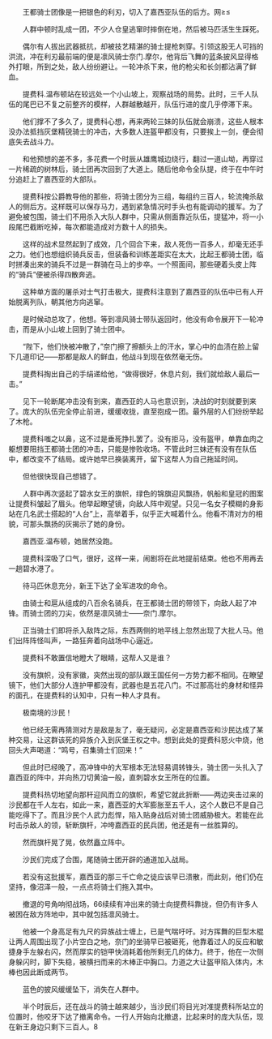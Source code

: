 　　王都骑士团像是一把银色的利刃，切入了嘉西亚队伍的后方。网≥≤

　　人群中顿时乱成一团，不少人仓皇逃窜时摔倒在地，然后被马匹活生生踩死。

　　偶尔有人拔出武器抵抗，却被技艺精湛的骑士提枪刺穿。引领这股无人可挡的洪流，冲在利刃最前端的便是凛风骑士奈门.摩尔，他背后飞舞的蓝条披风显得格外打眼，所到之处，敌人纷纷避让。一轮冲杀下来，他的枪尖和长剑都沾满了鲜血。

　　提费科.温布顿站在较远处一个小山坡上，观察战场的局势。此时，三千人队伍的尾巴已不复之前整齐的模样，人群越散越开，队伍行进的度几乎停滞下来。

　　他们撑不了多久了，提费科心想，再来两轮三妹的队伍就会崩溃，这些人根本没办法抵挡灰堡精锐骑士的冲击，大多数人连盔甲都没有，只要挨上一剑，便会彻底失去战斗力。

　　和他预想的差不多，多花费一个时辰从雄鹰城边绕行，翻过一道山坳，再穿过一片稀疏的树林后，骑士团再次回到了大道上。随后他命令全队提，终于在中午时分追赶上了嘉西亚的大部队。

　　提费科按公爵教导他的那些，将骑士团分为三组，每组约三百人，轮流掩杀敌人的侧后方。这样既可以保存马力，遇到紧急情况时手头也有能调动的援军。为了避免被包围，骑士们不用杀入大队人群中，只需从侧面靠近队伍，提猛冲，将一小段尾巴截断吃掉，每次都能造成对方数十人的损失。

　　这样的战术显然起到了成效，几个回合下来，敌人死伤一百多人，却毫无还手之力。他们也想组织骑兵反击，但装备和训练差距实在太大，比起王都骑士团，临时拼凑出来的骑兵不过是一群骑在马上的步卒。一个照面间，那些硬着头皮上阵的“骑兵”便被杀得四散奔逃。

　　这种单方面的屠杀对士气打击极大，提费科注意到了嘉西亚的队伍中已有人开始脱离列队，朝其他方向逃窜。

　　是时候动总攻了，他想。等到凛风骑士带队返回时，他没有命令展开下一轮冲击，而是从小山坡上回到了骑士团中。

　　“陛下，他们快被冲散了，”奈门擦了擦额头上的汗水，掌心中的血渍在脸上留下几道印记——那都是敌人的鲜血，他战斗到现在依然毫无伤。

　　提费科掏出自己的手绢递给他，“做得很好，休息片刻，我们就给敌人最后一击。”

　　见下一轮断尾冲击没有到来，嘉西亚的人马也意识到，决战的时刻就要到来了。庞大的队伍完全停止前进，缓缓收拢，直至抱成一团。最外层的人们纷纷举起了木枪。

　　提费科嗤之以鼻，这不过是垂死挣扎罢了。没有拒马，没有盔甲，单靠血肉之躯想要阻挡王都骑士团的冲击，只能是惨败收场。不管此时三妹还有没有在队伍中，都改变不了结局。或许她早已换装离开，留下这帮人为自己拖延时间。

　　但他很快现自己想错了。

　　人群中再次竖起了碧水女王的旗帜，绿色的锦旗迎风飘扬，帆船和皇冠的图案让提费科皱起了眉头。他举起瞭望镜，向敌人阵中观望。只见一名女子模糊的身影站在几名武士搭起的“人台”上，高举着手，似乎正大喊着什么。他看不清对方的相貌，可那头飘扬的灰揭示了她的身份。

　　嘉西亚.温布顿，她居然没跑。

　　提费科深吸了口气，很好，这样一来，闹剧将在此地提前结束。他也不用再去一趟碧水港了。

　　待马匹休息充分，新王下达了全军进攻的命令。

　　由骑士和扈从组成的八百余名骑兵，在王都骑士团的带领下，向敌人起了冲锋。而骑士团的刀尖，依然是凛风骑士——奈门.摩尔。

　　正当骑士们即将杀入敌阵之际，东西两侧的地平线上忽然出现了大批人马。他们出阵阵怪叫声，一路狂奔着向战场中心逼近。

　　提费科不敢置信地瞪大了眼睛，这帮人又是谁？

　　没有旗帜，没有家徽，突然出现的部队跟王国任何一方势力都不相同。在瞭望镜下，他们大部分人连护甲都没有，武器也是五花八门。不过那高壮的身材和怪异的面孔，在提费科的认知中，只有一种人才具有。

　　极南境的沙民！

　　他已经无需再猜测对方是敌是友了，毫无疑问，必定是嘉西亚和沙民达成了某种交易，让这群该死的异族介入到灰堡王权之中。想到此处的提费科怒火中烧，他回头大声喝道：“鸣号，召集骑士们回来！”

　　但此时已经晚了，高冲锋中的大军根本无法轻易调转锋头，骑士团一头扎入了嘉西亚的阵中，并向热刀切黄油一般，直刺碧水女王所在的位置。

　　提费科热切地望向那杆迎风而立的旗帜，希望它就此折断——两边夹击过来的沙民都在千人左右，如此一来，嘉西亚的大军膨胀至五千人，这个人数已不是自己能吃得下了。而且沙民个人武力彪悍，陷入贴身战后对骑士团威胁极大。若能在此时击杀敌人的领，斩断旗杆，冲垮嘉西亚的民兵团，他还是有一丝胜算的。

　　然而旗杆晃了晃，依然矗立阵中。

　　沙民们完成了合围，尾随骑士团开辟的通道加入战局。

　　若没有这批援军，嘉西亚的那三千亡命之徒应该早已溃散，而此刻，他们仍在坚持，像沼泽一般，一点点将骑士们拖入其中。

　　撤退的号角响彻战场，66续续有冲出来的骑士向提费科靠拢，但仍有许多人被困在敌方阵地中，其中就包括凛风骑士。

　　他被一个身高足有九尺的异族战士缠上，已是气喘吁吁。对方挥舞的巨型木棍让两人周围出现了小片空白之地，奈门的坐骑早已被砸死，他靠着过人的反应和敏捷身手左躲右闪，然而厚实的铠甲快消耗着他所剩无几的体力。终于，他在一次侧身躲闪时，脚下失稳，被横扫而来的木棒正中胸口。力道之大让盔甲陷入体内，木棒也因此断成两节。

　　蓝色的披风缓缓坠下，消失在人群中。

　　半个时辰后，还在战斗的骑士越来越少，当沙民们将目光对准提费科所站立的位置时，他咬牙下达了撤离命令。一行人开始向北撤退，比起来时的庞大队伍，现在新王身边只剩下三百人。8

　　
